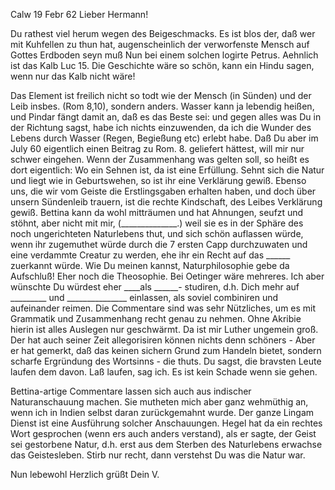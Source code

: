  Calw 19 Febr 62
Lieber Hermann!

Du rathest viel herum wegen des Beigeschmacks. Es ist blos der, daß wer mit Kuhfellen zu thun hat, augenscheinlich der verworfenste Mensch auf Gottes Erdboden seyn muß Nun bei einem solchen logirte Petrus. Aehnlich ist das Kalb Luc 15. Die Geschichte wäre so schön, kann ein Hindu sagen, wenn nur das Kalb nicht wäre!

Das Element ist freilich nicht so todt wie der Mensch (in Sünden) und der Leib insbes. (Rom 8,10), sondern anders. Wasser kann ja lebendig heißen, und Pindar fängt damit an, daß es das Beste sei: und gegen alles was Du in der Richtung sagst, habe ich nichts einzuwenden, da ich die Wunder des Lebens durch Wasser (Regen, Begießung etc) erlebt habe. Daß Du aber im July 60 eigentlich einen Beitrag zu Rom. 8. geliefert hättest, will mir nur schwer eingehen. Wenn der Zusammenhang was gelten soll, so heißt es dort eigentlich: Wo ein Sehnen ist, da ist eine Erfüllung. Sehnt sich die Natur und liegt wie in Geburtswehen, so ist ihr eine Verklärung gewiß. Ebenso uns, die wir vom Geiste die Erstlingsgaben erhalten haben, und doch über unsern Sündenleib trauern, ist die rechte Kindschaft, des Leibes Verklärung gewiß. Bettina kann da wohl mitträumen und hat Ahnungen, seufzt und stöhnt, aber nicht mit mir, (______________.) weil sie es in der Sphäre des noch ungerichteten Naturlebens thut, und sich schön auflassen würde, wenn ihr zugemuthet würde durch die 7 ersten Capp durchzuwaten und eine verdammte Creatur zu werden, ehe ihr ein Recht auf das ______ zuerkannt würde. Wie Du meinen kannst, Naturphilosophie gebe da Aufschluß! Eher noch die Theosophie. Bei Oetinger wäre mehreres. Ich aber wünschte Du würdest eher ____als ______- studiren, d.h. Dich mehr auf _________ und _______________ einlassen, als soviel combiniren und aufeinander reimen. Die Commentare sind was sehr Nützliches, um es mit Grammatik und Zusammenhang recht genau zu nehmen. Ohne Akribie hierin ist alles Auslegen nur geschwärmt. Da ist mir Luther ungemein groß. Der hat auch seiner Zeit allegorisiren können nichts denn schöners - Aber er hat gemerkt, daß das keinen sichern Grund zum Handeln bietet, sondern scharfe Ergründung des Wortsinns - die thuts. Du sagst, die bravsten Leute laufen dem davon. Laß laufen, sag ich. Es ist kein Schade wenn sie gehen.

Bettina-artige Commentare lassen sich auch aus indischer Naturanschauung machen. Sie mutheten mich aber ganz wehmüthig an, wenn ich in Indien selbst daran zurückgemahnt wurde. Der ganze Lingam Dienst ist eine Ausführung solcher Anschauungen. Hegel hat da ein rechtes Wort gesprochen (wenn ers auch anders verstand), als er sagte, der Geist sei gestorbene Natur, d.h. erst aus dem Sterben des Naturlebens erwachse das Geistesleben. Stirb nur recht, dann verstehst Du was die Natur war.

 Nun lebewohl Herzlich grüßt
 Dein V.
